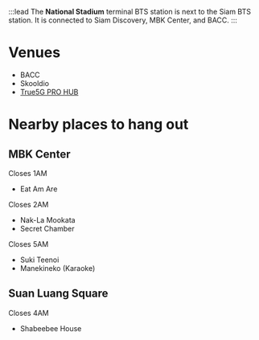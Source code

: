 :::lead
The **National Stadium** terminal BTS station is next to the Siam BTS station. It is connected to Siam Discovery, MBK Center, and BACC.
:::

# Venues

- BACC
- Skooldio
- [True5G PRO HUB](/wiki/True5GProHub)

# Nearby places to hang out

## MBK Center

Closes 1AM

- Eat Am Are

Closes 2AM

- Nak-La Mookata
- Secret Chamber

Closes 5AM

- Suki Teenoi
- Manekineko (Karaoke)

## Suan Luang Square

Closes 4AM

- Shabeebee House